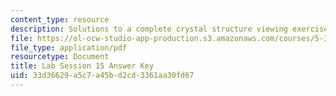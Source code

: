 ```yaml
---
content_type: resource
description: Solutions to a complete crystal structure viewing exercises.
file: https://ol-ocw-studio-app-production.s3.amazonaws.com/courses/5-36-biochemistry-laboratory-spring-2009/33d36629a5c7a45bd2cd3361aa30fd67_ses15ans_key.pdf
file_type: application/pdf
resourcetype: Document
title: Lab Session 15 Answer Key
uid: 33d36629-a5c7-a45b-d2cd-3361aa30fd67
---
```

